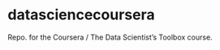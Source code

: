 datasciencecoursera
===================

Repo. for the Coursera / The Data Scientist’s Toolbox course.
